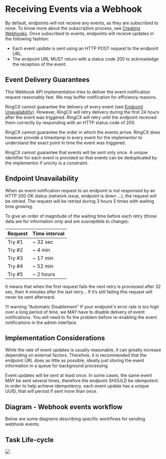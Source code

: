 # Receiving Events via a Webhook

By default, endpoints will not receive any events, as they are subscribed to none. To know more about the subscription process, see [Creating Webhooks](../create/).
Once subscribed to events, endpoints will receive updates in the following fashion:

* Each event update is sent using an HTTP POST request to the endpoint URL.
* The endpoint URL MUST return with a status code 200 to acknowledge the reception of the event.

## Event Delivery Guarantees

This Webhook API implementation tries to deliver the event notification request reasonably fast. We may buffer notification for efficiency reasons.

RingCX cannot guarantee the delivery of every event (see [Endpoint Unavailability](#endpoint-unavailability)). However, RingCX will retry delivery during the first 24 hours after the event was triggered. RingCX will retry until the endpoint received them correctly by responding with an HTTP status code of 200.

RingCX cannot guarantee the order in which the events arrive. RingCX does however provide a timestamp in every event for the implementor to understand the exact point in time the event was triggered.

RingCX cannot guarantee that events will be sent only once. A unique identifier for each event is provided so that events can be deduplicated by the implementor if unicity is a constraint.

## Endpoint Unavailability

When an event notification request to an endpoint is not responsed by an HTTP 200 OK status (network issue, endpoint is down ...), the request will be retried. The request will be retried during 3 hours 5 times with waiting time growing.

To give an order of magnitude of the waiting time before each retry (those data are for information only and are susceptible to change):

| Request | Time interval |
|-|-|
| Try #1  | ~ 32 sec |
| Try #2  | ~ 4 min |
| Try #3  | ~ 17 min |
| Try #4  | ~ 52 min |
| Try #5  | ~ 2 hours |

It means that when the first request fails the next retry is processed after 32 sec, then 4 minutes after the last retry... If it’s still failing this request will never be sent afterward.

!!! warning "Automatic Disablement"
    If your endpoint's error rate is too high over a long period of time, we MAY have to disable delivery of event notifications. You will need to fix the problem before re-enabling the event notifications in the admin interface.

## Implementation Considerations

While the rate of event updates is usually reasonable, it can greatly increase depending on external factors. Therefore, it is recommended that the endpoint URL does as little as possible, ideally just storing the event information in a queue for background processing.

Event updates will be sent at least once. In some cases, the same event MAY be sent several times, therefore the endpoint SHOULD be idempotent. In order to help achieve idempotency, each event update has a unique UUID, that will persist if sent more than once.

## Diagram - Webhook events workflow

Below are some diagrams describing specific workflows for sending webhook events.

## Task Life-cycle

<img class="img-fluid" src="../../img/webhook-task-workflow.png">
